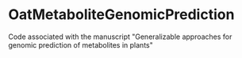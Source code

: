 # OatMetaboliteGenomicPrediction
Code associated with the manuscript "Generalizable approaches for genomic prediction of metabolites in plants"
